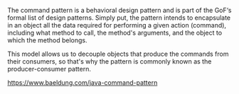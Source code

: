 The command pattern is a behavioral design pattern and is part of the GoF‘s formal list of design patterns. Simply put, the pattern intends to encapsulate in an object all the data required for performing a given action (command), including what method to call, the method's arguments, and the object to which the method belongs.

This model allows us to decouple objects that produce the commands from their consumers, so that's why the pattern is commonly known as the producer-consumer pattern.

https://www.baeldung.com/java-command-pattern